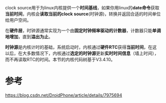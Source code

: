 
clock source用于为linux内核提供一个**时间基线**，如果你用linux的**date命令**获取**当前时间**，内核会**读取当前的clock source**(时钟源)，转换并返回合适的时间单位给用户空间。

在**硬件层**，时钟源通常实现为一个由**固定时钟频率驱动的计数器**，计数器只能**单调地增加**，直到**溢出为止**。

**时钟源**是内核计时的基础，系统启动时，内核通过**硬件RTC**获得**当前时间**，在这以后，在大多数情况下，内核通过**选定的时钟源**更新**实时时间信息**（墙上时间），而不再读取RTC的时间。本节的内核代码树基于V3.4.10。


# 参考

https://blog.csdn.net/DroidPhone/article/details/7975694